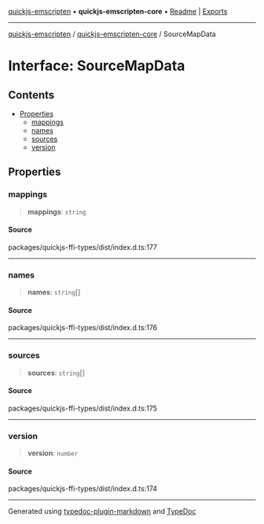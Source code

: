 [quickjs-emscripten](../../packages.md) • **quickjs-emscripten-core** • [Readme](../README.md) \| [Exports](../exports.md)

***

[quickjs-emscripten](../../packages.md) / [quickjs-emscripten-core](../exports.md) / SourceMapData

# Interface: SourceMapData

## Contents

- [Properties](SourceMapData.md#properties)
  - [mappings](SourceMapData.md#mappings)
  - [names](SourceMapData.md#names)
  - [sources](SourceMapData.md#sources)
  - [version](SourceMapData.md#version)

## Properties

### mappings

> **mappings**: `string`

#### Source

packages/quickjs-ffi-types/dist/index.d.ts:177

***

### names

> **names**: `string`[]

#### Source

packages/quickjs-ffi-types/dist/index.d.ts:176

***

### sources

> **sources**: `string`[]

#### Source

packages/quickjs-ffi-types/dist/index.d.ts:175

***

### version

> **version**: `number`

#### Source

packages/quickjs-ffi-types/dist/index.d.ts:174

***

Generated using [typedoc-plugin-markdown](https://www.npmjs.com/package/typedoc-plugin-markdown) and [TypeDoc](https://typedoc.org/)
